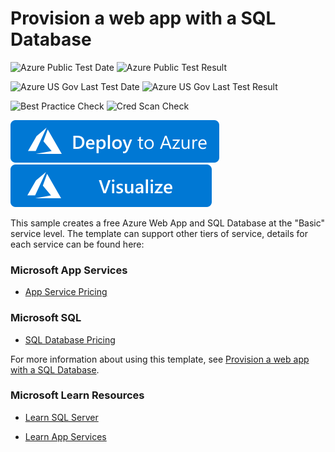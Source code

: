 # Provision a web app with a SQL Database

![Azure Public Test Date](https://azurequickstartsservice.blob.core.windows.net/badges/201-web-app-sql-database/PublicLastTestDate.svg)
![Azure Public Test Result](https://azurequickstartsservice.blob.core.windows.net/badges/201-web-app-sql-database/PublicDeployment.svg)

![Azure US Gov Last Test Date](https://azurequickstartsservice.blob.core.windows.net/badges/201-web-app-sql-database/FairfaxLastTestDate.svg)
![Azure US Gov Last Test Result](https://azurequickstartsservice.blob.core.windows.net/badges/201-web-app-sql-database/FairfaxDeployment.svg)

![Best Practice Check](https://azurequickstartsservice.blob.core.windows.net/badges/201-web-app-sql-database/BestPracticeResult.svg)
![Cred Scan Check](https://azurequickstartsservice.blob.core.windows.net/badges/201-web-app-sql-database/CredScanResult.svg)

[![Deploy to Azure](https://raw.githubusercontent.com/Azure/azure-quickstart-templates/master/1-CONTRIBUTION-GUIDE/images/deploytoazure.svg?sanitize=true)](https://portal.azure.com/#create/Microsoft.Template/uri/https%3a%2f%2fraw.githubusercontent.com%2fAzure%2fazure-quickstart-templates%2fmaster%2f201-web-app-sql-database%2fazuredeploy.json)
[![Visualize](https://raw.githubusercontent.com/Azure/azure-quickstart-templates/master/1-CONTRIBUTION-GUIDE/images/visualizebutton.svg?sanitize=true)](http://armviz.io/#/?load=https%3a%2f%2fraw.githubusercontent.com%2fAzure%2fazure-quickstart-templates%2fmaster%2f201-web-app-sql-database%2fazuredeploy.json)

This sample creates a free Azure Web App and SQL Database at the "Basic" service level.  The template can support other tiers of service, details for each service can be found here:

### Microsoft App Services 

- [App Service Pricing](https://azure.microsoft.com/pricing/details/app-service/)

### Microsoft SQL

- [SQL Database Pricing](https://azure.microsoft.com/pricing/details/sql-database/)

For more information about using this template, see [Provision a web app with a SQL Database](https://azure.microsoft.com/documentation/articles/app-service-web-arm-with-sql-database-provision/).

### Microsoft Learn Resources

- [Learn SQL Server](https://docs.microsoft.com/learn/browse/?term=SQL)

- [Learn App Services](https://docs.microsoft.com/en-us/learn/browse/?term=web%20app)


